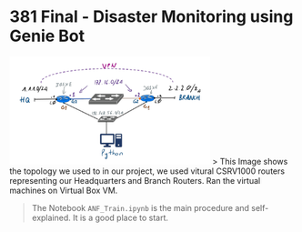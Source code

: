 # 381 Final - Disaster Monitoring using Genie Bot
<img src='images/header.png' width=70% />
> This Image shows the topology we used to in our project, we used vitural CSRV1000 routers representing our Headquarters and Branch Routers. Ran the virtual machines on Virtual Box VM.

>The Notebook `ANF_Train.ipynb` is the main procedure and self-explained. It is a good place to start.
